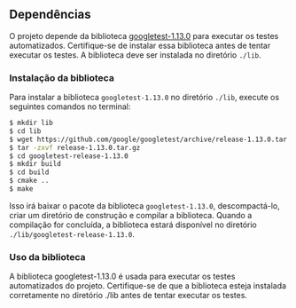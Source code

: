 ## Dependências

O projeto depende da biblioteca [googletest-1.13.0](https://github.com/google/googletest/releases/tag/release-1.13.0) para executar os testes automatizados. Certifique-se de instalar essa biblioteca antes de tentar executar os testes. A biblioteca deve ser instalada no diretório `./lib`.

### Instalação da biblioteca

Para instalar a biblioteca `googletest-1.13.0` no diretório `./lib`, execute os seguintes comandos no terminal:

```bash
$ mkdir lib
$ cd lib
$ wget https://github.com/google/googletest/archive/release-1.13.0.tar.gz
$ tar -zxvf release-1.13.0.tar.gz
$ cd googletest-release-1.13.0
$ mkdir build
$ cd build
$ cmake ..
$ make
```
Isso irá baixar o pacote da biblioteca `googletest-1.13.0`, descompactá-lo, criar um diretório de construção e compilar a biblioteca. Quando a compilação for concluída, a biblioteca estará disponível no diretório `./lib/googletest-release-1.13.0`.

### Uso da biblioteca
A biblioteca googletest-1.13.0 é usada para executar os testes automatizados do projeto. Certifique-se de que a biblioteca esteja instalada corretamente no diretório ./lib antes de tentar executar os testes.